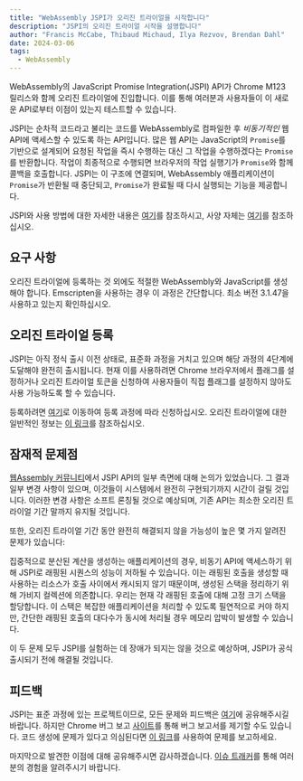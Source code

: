 ```yaml
---
title: "WebAssembly JSPI가 오리진 트라이얼을 시작합니다"
description: "JSPI의 오리진 트라이얼 시작을 설명합니다"
author: "Francis McCabe, Thibaud Michaud, Ilya Rezvov, Brendan Dahl"
date: 2024-03-06
tags: 
  - WebAssembly
---
```

WebAssembly의 JavaScript Promise Integration(JSPI) API가 Chrome M123 릴리스와 함께 오리진 트라이얼에 진입합니다. 이를 통해 여러분과 사용자들이 이 새로운 API로부터 이점이 있는지 테스트할 수 있습니다.

JSPI는 순차적 코드라고 불리는 코드를 WebAssembly로 컴파일한 후 _비동기적인_ 웹 API에 액세스할 수 있도록 하는 API입니다. 많은 웹 API는 JavaScript의 `Promise`를 기반으로 설계되어 요청된 작업을 즉시 수행하는 대신 그 작업을 수행하겠다는 `Promise`를 반환합니다. 작업이 최종적으로 수행되면 브라우저의 작업 실행기가 `Promise`와 함께 콜백을 호출합니다. JSPI는 이 구조에 연결되며, WebAssembly 애플리케이션이 `Promise`가 반환될 때 중단되고, `Promise`가 완료될 때 다시 실행되는 기능을 제공합니다.

<!--truncate-->
JSPI와 사용 방법에 대한 자세한 내용은 [여기](https://v8.dev/blog/jspi)를 참조하시고, 사양 자체는 [여기](https://github.com/WebAssembly/js-promise-integration)를 참조하십시오.

## 요구 사항

오리진 트라이얼에 등록하는 것 외에도 적절한 WebAssembly와 JavaScript를 생성해야 합니다. Emscripten을 사용하는 경우 이 과정은 간단합니다. 최소 버전 3.1.47을 사용하고 있는지 확인하십시오.

## 오리진 트라이얼 등록

JSPI는 아직 정식 출시 이전 상태로, 표준화 과정을 거치고 있으며 해당 과정의 4단계에 도달해야 완전히 출시됩니다. 현재 이를 사용하려면 Chrome 브라우저에서 플래그를 설정하거나 오리진 트라이얼 토큰을 신청하여 사용자들이 직접 플래그를 설정하지 않아도 사용 가능하도록 할 수 있습니다.

등록하려면 [여기](https://developer.chrome.com/origintrials/#/register_trial/1603844417297317889)로 이동하여 등록 과정에 따라 신청하십시오. 오리진 트라이얼에 대한 일반적인 정보는 [이 링크](https://developer.chrome.com/docs/web-platform/origin-trials)를 참조하십시오.

## 잠재적 문제점

[웹Assembly 커뮤니티](https://github.com/WebAssembly/js-promise-integration/issues)에서 JSPI API의 일부 측면에 대해 논의가 있었습니다. 그 결과 일부 변경 사항이 있으며, 이것들이 시스템에서 완전히 구현되기까지 시간이 걸릴 것입니다. 이러한 변경 사항은 소프트 론칭될 것으로 예상되며, 기존 API는 최소한 오리진 트라이얼 기간 말까지 유지될 것입니다.

또한, 오리진 트라이얼 기간 동안 완전히 해결되지 않을 가능성이 높은 몇 가지 알려진 문제가 있습니다:

집중적으로 분산된 계산을 생성하는 애플리케이션의 경우, 비동기 API에 액세스하기 위해 JSPI로 래핑된 시퀀스의 성능이 저하될 수 있습니다. 이는 래핑된 호출을 생성할 때 사용하는 리소스가 호출 사이에서 캐시되지 않기 때문이며, 생성된 스택을 정리하기 위해 가비지 컬렉션에 의존합니다.
우리는 현재 각 래핑된 호출에 대해 고정 크기 스택을 할당합니다. 이 스택은 복잡한 애플리케이션을 처리할 수 있도록 필연적으로 커야 하지만, 간단한 래핑된 호출의 대다수가 동시에 처리될 경우 메모리 압박이 발생할 수 있습니다.

이 두 문제 모두 JSPI를 실험하는 데 장애가 되지는 않을 것으로 예상하며, JSPI가 공식 출시되기 전에 해결될 것입니다.

## 피드백

JSPI는 표준 과정에 있는 프로젝트이므로, 모든 문제와 피드백은 [여기](https://github.com/WebAssembly/js-promise-integration/issues)에 공유해주시길 바랍니다. 하지만 Chrome 버그 보고 [사이트](https://issues.chromium.org/new)를 통해 버그 보고서를 제기할 수도 있습니다. 코드 생성에 문제가 있다고 의심된다면 [이 링크](https://github.com/emscripten-core/emscripten/issues)를 사용하여 문제를 보고하세요.

마지막으로 발견한 이점에 대해 공유해주시면 감사하겠습니다. [이슈 트래커](https://github.com/WebAssembly/js-promise-integration/issues)를 통해 여러분의 경험을 알려주시기 바랍니다.
